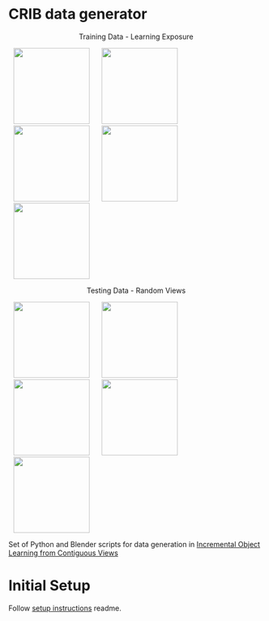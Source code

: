 # CRIB data generator
<p align="center">
Training Data - Learning Exposure

<img src="https://i.imgur.com/w2DhaHi.gif" width="150" hspace="10"/> <img src="https://i.imgur.com/YUgapi0.gif" width="150" hspace="10"/> <img src="https://i.imgur.com/4LCT3EX.gif" width="150" hspace="10"/> <img src="https://i.imgur.com/ZHO82dX.gif" width="150" hspace="10"/> <img src="https://i.imgur.com/1CSifc0.gif" width="150" hspace="10"/> 
</p>
<p align="center">
Testing Data - Random Views

<img src="https://i.imgur.com/DHwE9Ky.gif" width="150" hspace="10"/> <img src="https://i.imgur.com/kdeZprM.gif" width="150" hspace="10"/> <img src="https://i.imgur.com/xj8qEGi.gif" width="150" hspace="10"/> <img src="https://i.imgur.com/t3Dl2mc.gif" width="150" hspace="10"/> <img src="https://i.imgur.com/7lmZCeF.gif" width="150" hspace="10"/> 
</p>


Set of Python and Blender scripts for data generation in [Incremental Object Learning from Contiguous Views](http://openaccess.thecvf.com/content_CVPR_2019/html/Stojanov_Incremental_Object_Learning_From_Contiguous_Views_CVPR_2019_paper.html)
# Initial Setup
Follow [setup instructions](https://github.com/iolfcv/CRIB_Data_Generator/blob/master/SETUP.md) readme.
